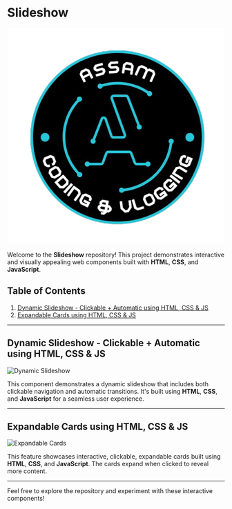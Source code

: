 # Slideshow

![Logo](Images/logo.png)

Welcome to the **Slideshow** repository! This project demonstrates interactive and visually appealing web components built with **HTML**, **CSS**, and **JavaScript**.

## Table of Contents
1. [Dynamic Slideshow - Clickable + Automatic using HTML, CSS & JS](#dynamic-slideshow)
2. [Expandable Cards using HTML, CSS & JS](#expandable-cards)

---

## Dynamic Slideshow - Clickable + Automatic using HTML, CSS & JS

![Dynamic Slideshow](Project%20Images/Dynamic%20Slideshow.jpg)

This component demonstrates a dynamic slideshow that includes both clickable navigation and automatic transitions. It's built using **HTML**, **CSS**, and **JavaScript** for a seamless user experience.

---

## Expandable Cards using HTML, CSS & JS

![Expandable Cards](Project%20Images/Expandable%20Cards.jpg)

This feature showcases interactive, clickable, expandable cards built using **HTML**, **CSS**, and **JavaScript**. The cards expand when clicked to reveal more content.

---

Feel free to explore the repository and experiment with these interactive components!
